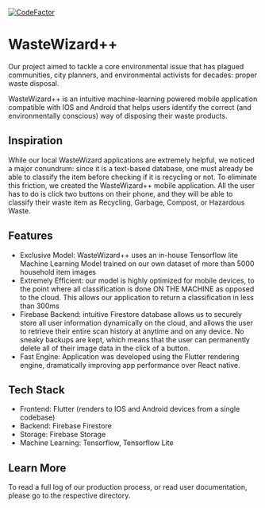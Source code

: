 [![CodeFactor](https://www.codefactor.io/repository/github/pane2004/myapp/badge)](https://www.codefactor.io/repository/github/pane2004/myapp)
# WasteWizard++

Our project aimed to tackle a core environmental issue that has plagued communities, city planners, and environmental activists for decades: proper waste disposal. 

WasteWizard++ is an intuitive machine-learning powered mobile application compatible with IOS and Android that helps users identify the correct (and environmentally conscious) way of disposing their waste products. 


## Inspiration

While our local WasteWizard applications are extremely helpful, we noticed a major conundrum: since it is a text-based database, one must already be able to classify the item before checking if it is recycling or not. To eliminate this friction, we created the WasteWizard++ mobile application. All the user has to do is click two buttons on their phone, and they will be able to classify their waste item as Recycling, Garbage, Compost, or Hazardous Waste. 

## Features

- Exclusive Model: WasteWizard++ uses an in-house Tensorflow lite Machine Learning Model trained on our own dataset of more than 5000 household item images 
- Extremely Efficient: our model is highly optimized for mobile devices, to the point where all classification is done ON THE MACHINE as opposed to the cloud. This allows our application to return a classification in less than 300ms
- Firebase Backend: intuitive Firestore database allows us to securely store all user information dynamically on the cloud, and allows the user to retrieve their entire scan history at anytime and on any device. No sneaky backups are kept, which means that the user can permanently delete all of their image data in the click of a button. 
- Fast Engine: Application was developed using the Flutter rendering engine, dramatically improving app performance over React native.

## Tech Stack

- Frontend: Flutter (renders to IOS and Android devices from a single codebase)
- Backend: Firebase Firestore
- Storage: Firebase Storage
- Machine Learning: Tensorflow, Tensorflow Lite

## Learn More

To read a full log of our production process, or read user documentation, please go to the respective directory. 

